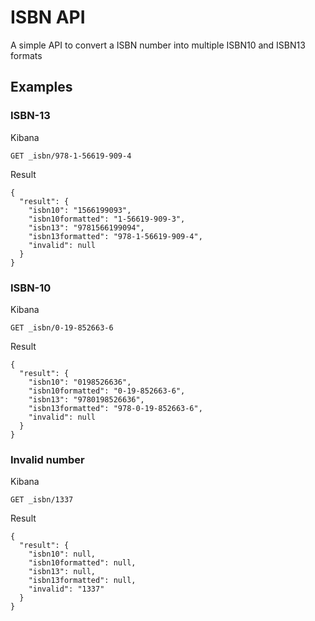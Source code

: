 
# ISBN API

A simple API to convert a ISBN number into multiple ISBN10 and ISBN13 formats

## Examples

### ISBN-13
Kibana
```
GET _isbn/978-1-56619-909-4
```

Result
```
{
  "result": {
    "isbn10": "1566199093",
    "isbn10formatted": "1-56619-909-3",
    "isbn13": "9781566199094",
    "isbn13formatted": "978-1-56619-909-4",
    "invalid": null
  }
}
```

### ISBN-10
Kibana
```
GET _isbn/0-19-852663-6
```

Result
```
{
  "result": {
    "isbn10": "0198526636",
    "isbn10formatted": "0-19-852663-6",
    "isbn13": "9780198526636",
    "isbn13formatted": "978-0-19-852663-6",
    "invalid": null
  }
}
```

### Invalid number

Kibana
```
GET _isbn/1337
```

Result
```
{
  "result": {
    "isbn10": null,
    "isbn10formatted": null,
    "isbn13": null,
    "isbn13formatted": null,
    "invalid": "1337"
  }
}
```
